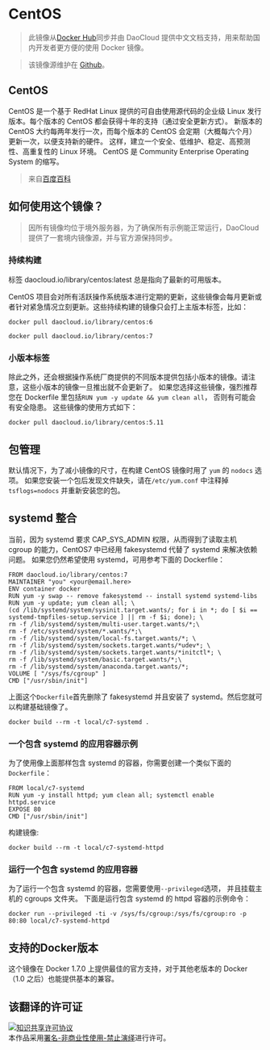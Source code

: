 # CentOS
> 此镜像从[Docker Hub](https://registry.hub.docker.com/_/centos/)同步并由 DaoCloud 提供中文文档支持，用来帮助国内开发者更方便的使用 Docker 镜像。

> 该镜像源维护在 [Github](https://github.com/docker-library/official-images/blob/master/library/centos)。

## CentOS

CentOS 是一个基于 RedHat Linux 提供的可自由使用源代码的企业级 Linux 发行版本。每个版本的 CentOS 都会获得十年的支持（通过安全更新方式）。 新版本的 CentOS 大约每两年发行一次，而每个版本的 CentOS 会定期（大概每六个月）更新一次，以便支持新的硬件。 这样，建立一个安全、低维护、稳定、高预测性、高重复性的 Linux 环境。 CentOS 是 Community Enterprise Operating System 的缩写。 

> 来自[百度百科](http://baike.baidu.com/view/26404.htm)

## 如何使用这个镜像？

> 因所有镜像均位于境外服务器，为了确保所有示例能正常运行，DaoCloud 提供了一套境内镜像源，并与官方源保持同步。

### 持续构建

标签 daocloud.io/library/centos:latest 总是指向了最新的可用版本。

CentOS 项目会对所有活跃操作系统版本进行定期的更新，这些镜像会每月更新或者针对紧急情况立刻更新。这些持续构建的镜像只会打上主版本标签，比如：

```
docker pull daocloud.io/library/centos:6

docker pull daocloud.io/library/centos:7
```

### 小版本标签

除此之外，还会根据操作系统厂商提供的不同版本提供包括小版本的镜像。请注意，这些小版本的镜像一旦推出就不会更新了。 如果您选择这些镜像，强烈推荐您在 Dockerfile 里包括`RUN yum -y update && yum clean all`， 否则有可能会有安全隐患。 这些镜像的使用方式如下：

```
docker pull daocloud.io/library/centos:5.11
```

## 包管理

默认情况下，为了减小镜像的尺寸，在构建 CentOS 镜像时用了 `yum` 的 `nodocs` 选项。 如果您安装一个包后发现文件缺失，请在`/etc/yum.conf` 中注释掉 `tsflogs=nodocs` 并重新安装您的包。 

## systemd 整合

当前，因为 systemd 要求 CAP_SYS_ADMIN 权限，从而得到了读取主机 cgroup 的能力，CentOS7 中已经用 fakesystemd 代替了 systemd 来解决依赖问题。 如果您仍然希望使用 systemd，可用参考下面的 Dockerfile：

```
FROM daocloud.io/library/centos:7
MAINTAINER "you" <your@email.here>
ENV container docker
RUN yum -y swap -- remove fakesystemd -- install systemd systemd-libs
RUN yum -y update; yum clean all; \
(cd /lib/systemd/system/sysinit.target.wants/; for i in *; do [ $i ==
systemd-tmpfiles-setup.service ] || rm -f $i; done); \
rm -f /lib/systemd/system/multi-user.target.wants/*;\
rm -f /etc/systemd/system/*.wants/*;\
rm -f /lib/systemd/system/local-fs.target.wants/*; \
rm -f /lib/systemd/system/sockets.target.wants/*udev*; \
rm -f /lib/systemd/system/sockets.target.wants/*initctl*; \
rm -f /lib/systemd/system/basic.target.wants/*;\
rm -f /lib/systemd/system/anaconda.target.wants/*;
VOLUME [ "/sys/fs/cgroup" ]
CMD ["/usr/sbin/init"]
```

上面这个`Dockerfile`首先删除了 fakesystemd 并且安装了 systemd。然后您就可以构建基础镜像了。

```
docker build --rm -t local/c7-systemd .
```

### 一个包含 systemd 的应用容器示例

为了使用像上面那样包含 systemd 的容器，你需要创建一个类似下面的`Dockerfile`：

```
FROM local/c7-systemd
RUN yum -y install httpd; yum clean all; systemctl enable httpd.service
EXPOSE 80
CMD ["/usr/sbin/init"]
```

构建镜像:

```
docker build --rm -t local/c7-systemd-httpd
```

### 运行一个包含 systemd 的应用容器

为了运行一个包含 systemd 的容器，您需要使用`--privileged`选项， 并且挂载主机的 cgroups 文件夹。 下面是运行包含 systemd 的 httpd 容器的示例命令： 

```
docker run --privileged -ti -v /sys/fs/cgroup:/sys/fs/cgroup:ro -p 80:80 local/c7-systemd-httpd
```

## 支持的Docker版本

这个镜像在 Docker 1.7.0 上提供最佳的官方支持，对于其他老版本的 Docker（1.0 之后）也能提供基本的兼容。

## 该翻译的许可证

<a rel="license" href="http://creativecommons.org/licenses/by-nc-nd/4.0/"><img alt="知识共享许可协议" style="border-width:0" src="https://i.creativecommons.org/l/by-nc-nd/4.0/80x15.png" /></a><br />本作品采用<a rel="license" href="http://creativecommons.org/licenses/by-nc-nd/4.0/">署名-非商业性使用-禁止演绎</a>进行许可。
